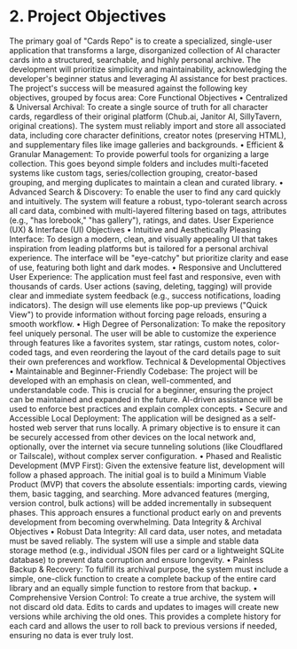 # 2. Project Objectives
The primary goal of "Cards Repo" is to create a specialized, single-user application that transforms a large, disorganized collection of AI character cards into a structured, searchable, and highly personal archive. The development will prioritize simplicity and maintainability, acknowledging the developer's beginner status and leveraging AI assistance for best practices.
The project's success will be measured against the following key objectives, grouped by focus area:
Core Functional Objectives
•	Centralized & Universal Archival: To create a single source of truth for all character cards, regardless of their original platform (Chub.ai, Janitor AI, SillyTavern, original creations). The system must reliably import and store all associated data, including core character definitions, creator notes (preserving HTML), and supplementary files like image galleries and backgrounds.
•	Efficient & Granular Management: To provide powerful tools for organizing a large collection. This goes beyond simple folders and includes multi-faceted systems like custom tags, series/collection grouping, creator-based grouping, and merging duplicates to maintain a clean and curated library.
•	Advanced Search & Discovery: To enable the user to find any card quickly and intuitively. The system will feature a robust, typo-tolerant search across all card data, combined with multi-layered filtering based on tags, attributes (e.g., "has lorebook," "has gallery"), ratings, and dates.
User Experience (UX) & Interface (UI) Objectives
•	Intuitive and Aesthetically Pleasing Interface: To design a modern, clean, and visually appealing UI that takes inspiration from leading platforms but is tailored for a personal archival experience. The interface will be "eye-catchy" but prioritize clarity and ease of use, featuring both light and dark modes.
•	Responsive and Uncluttered User Experience: The application must feel fast and responsive, even with thousands of cards. User actions (saving, deleting, tagging) will provide clear and immediate system feedback (e.g., success notifications, loading indicators). The design will use elements like pop-up previews ("Quick View") to provide information without forcing page reloads, ensuring a smooth workflow.
•	High Degree of Personalization: To make the repository feel uniquely personal. The user will be able to customize the experience through features like a favorites system, star ratings, custom notes, color-coded tags, and even reordering the layout of the card details page to suit their own preferences and workflow.
Technical & Developmental Objectives
•	Maintainable and Beginner-Friendly Codebase: The project will be developed with an emphasis on clean, well-commented, and understandable code. This is crucial for a beginner, ensuring the project can be maintained and expanded in the future. AI-driven assistance will be used to enforce best practices and explain complex concepts.
•	Secure and Accessible Local Deployment: The application will be designed as a self-hosted web server that runs locally. A primary objective is to ensure it can be securely accessed from other devices on the local network and, optionally, over the internet via secure tunneling solutions (like Cloudflared or Tailscale), without complex server configuration.
•	Phased and Realistic Development (MVP First): Given the extensive feature list, development will follow a phased approach. The initial goal is to build a Minimum Viable Product (MVP) that covers the absolute essentials: importing cards, viewing them, basic tagging, and searching. More advanced features (merging, version control, bulk actions) will be added incrementally in subsequent phases. This approach ensures a functional product early on and prevents development from becoming overwhelming.
Data Integrity & Archival Objectives
•	Robust Data Integrity: All card data, user notes, and metadata must be saved reliably. The system will use a simple and stable data storage method (e.g., individual JSON files per card or a lightweight SQLite database) to prevent data corruption and ensure longevity.
•	Painless Backup & Recovery: To fulfill its archival purpose, the system must include a simple, one-click function to create a complete backup of the entire card library and an equally simple function to restore from that backup.
•	Comprehensive Version Control: To create a true archive, the system will not discard old data. Edits to cards and updates to images will create new versions while archiving the old ones. This provides a complete history for each card and allows the user to roll back to previous versions if needed, ensuring no data is ever truly lost.